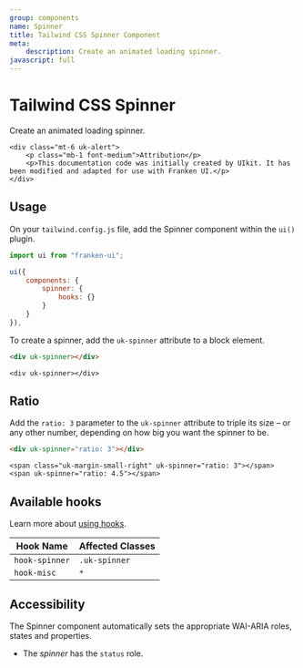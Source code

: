 ```yaml
---
group: components
name: Spinner
title: Tailwind CSS Spinner Component
meta:
    description: Create an animated loading spinner.
javascript: full
---
```


# Tailwind CSS Spinner

<p class="mt-2 text-xl text-muted-foreground">Create an animated loading spinner.</p>

```render
<div class="mt-6 uk-alert">
    <p class="mb-1 font-medium">Attribution</p>
    <p>This documentation code was initially created by UIkit. It has been modified and adapted for use with Franken UI.</p>
</div>
```

## Usage

On your `tailwind.config.js` file, add the Spinner component within the `ui()` plugin.

```javascript
import ui from "franken-ui";

ui({
    components: {
        spinner: {
            hooks: {}
        }
    }
}),
```

To create a spinner, add the `uk-spinner` attribute to a block element.

```html
<div uk-spinner></div>
```

```example
<div uk-spinner></div>
```

## Ratio

Add the `ratio: 3` parameter to the `uk-spinner` attribute to triple its size – or any other number, depending on how big you want the spinner to be.

```html
<div uk-spinner="ratio: 3"></div>
```

```example
<span class="uk-margin-small-right" uk-spinner="ratio: 3"></span>
<span uk-spinner="ratio: 4.5"></span>
```

## Available hooks

Learn more about [using hooks](/docs/introduction#using-hooks).

| Hook Name      | Affected Classes |
|----------------|------------------|
| `hook-spinner` | `.uk-spinner`    |
| `hook-misc`    | `*`              |

## Accessibility

The Spinner component automatically sets the appropriate WAI-ARIA roles, states and properties.

- The *spinner* has the `status` role.
